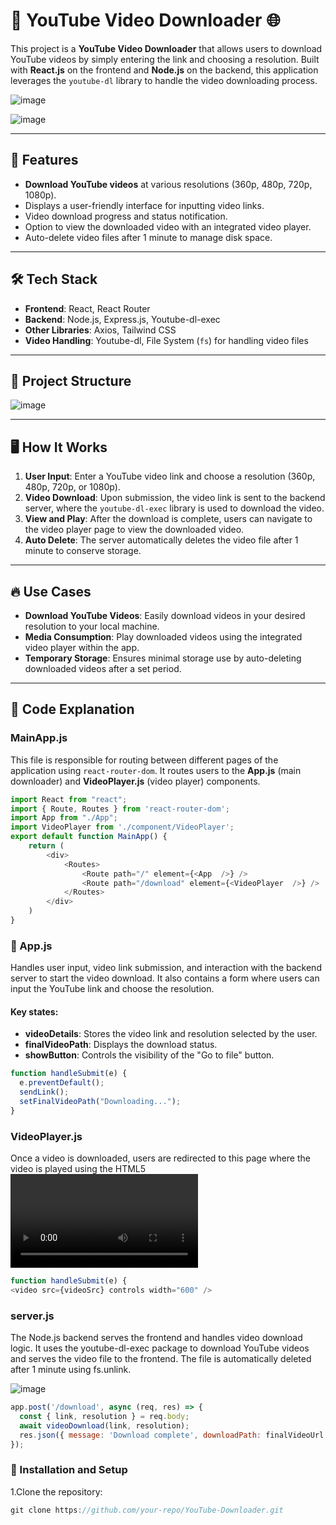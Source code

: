   # 🎥 YouTube Video Downloader 🌐
 
 This project is a **YouTube Video Downloader** that allows users to download YouTube videos by simply entering the link and choosing a resolution. Built with **React.js** on the frontend and **Node.js** on the backend, this application leverages the `youtube-dl` library to handle the video downloading process.

![image](https://github.com/user-attachments/assets/05944d0d-10ec-48df-b446-c7180ab55ca1)

![image](https://github.com/user-attachments/assets/6f8d84c4-ac9d-4ec6-b990-c5e92758dacc)




---
## 🚀 Features
- **Download YouTube videos** at various resolutions (360p, 480p, 720p, 1080p).
- Displays a user-friendly interface for inputting video links.
- Video download progress and status notification.
- Option to view the downloaded video with an integrated video player.
- Auto-delete video files after 1 minute to manage disk space.
  
---
## 🛠️ Tech Stack
- **Frontend**: React, React Router
- **Backend**: Node.js, Express.js, Youtube-dl-exec
- **Other Libraries**: Axios, Tailwind CSS
- **Video Handling**: Youtube-dl, File System (`fs`) for handling video files
---
## 📂 Project Structure
![image](https://github.com/user-attachments/assets/9e2d51b7-015d-41e4-86fa-2ca9f512208e)

---
## 🖥️ How It Works
1. **User Input**: Enter a YouTube video link and choose a resolution (360p, 480p, 720p, or 1080p).
2. **Video Download**: Upon submission, the video link is sent to the backend server, where the `youtube-dl-exec` library is used to download the video.
3. **View and Play**: After the download is complete, users can navigate to the video player page to view the downloaded video.
4. **Auto Delete**: The server automatically deletes the video file after 1 minute to conserve storage.
---
## 🔥 Use Cases
- **Download YouTube Videos**: Easily download videos in your desired resolution to your local machine.
- **Media Consumption**: Play downloaded videos using the integrated video player within the app.
- **Temporary Storage**: Ensures minimal storage use by auto-deleting downloaded videos after a set period.
---
## 📝 Code Explanation
### MainApp.js
This file is responsible for routing between different pages of the application using `react-router-dom`. It routes users to the **App.js** (main downloader) and **VideoPlayer.js** (video player) components.
```js
import React from "react";
import { Route, Routes } from 'react-router-dom';
import App from "./App";
import VideoPlayer from './component/VideoPlayer';
export default function MainApp() { 
    return (
        <div>
            <Routes>
                <Route path="/" element={<App  />} />
                <Route path="/download" element={<VideoPlayer  />} />
            </Routes>
        </div>
    )
}
```
### 🎯 App.js
Handles user input, video link submission, and interaction with the backend server to start the video download. It also contains a form where users can input the YouTube link and choose the resolution.
#### Key states:
- **videoDetails**: Stores the video link and resolution selected by the user.
- **finalVideoPath**: Displays the download status.
- **showButton**: Controls the visibility of the "Go to file" button.
```js
function handleSubmit(e) {
  e.preventDefault();
  sendLink();
  setFinalVideoPath("Downloading...");
}
```
###  VideoPlayer.js
Once a video is downloaded, users are redirected to this page where the video is played using the HTML5 <video> tag. It displays a warning that the video will be deleted after 1 minute.
```js
function handleSubmit(e) {
<video src={videoSrc} controls width="600" />
```
### server.js
The Node.js backend serves the frontend and handles video download logic. It uses the youtube-dl-exec package to download YouTube videos and serves the video file to the frontend. The file is automatically deleted after 1 minute using fs.unlink.

![image](https://github.com/user-attachments/assets/981d1a00-96ad-4252-a69a-60c82649fca5)

```js
app.post('/download', async (req, res) => {
  const { link, resolution } = req.body;
  await videoDownload(link, resolution);
  res.json({ message: 'Download complete', downloadPath: finalVideoUrl });
});
```
###  🔧 Installation and Setup
  1.Clone the repository:
  ```js
git clone https://github.com/your-repo/YouTube-Downloader.git
```
